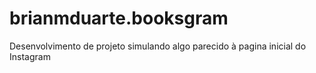 # brianmduarte.booksgram
Desenvolvimento de projeto simulando algo parecido à pagina inicial do Instagram
